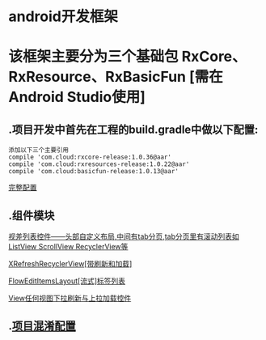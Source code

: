 android开发框架
============
# 该框架主要分为三个基础包 RxCore、RxResource、RxBasicFun [需在Android Studio使用]

## .项目开发中首先在工程的build.gradle中做以下配置:
	添加以下三个主要引用
	compile 'com.cloud:rxcore-release:1.0.36@aar'
	compile 'com.cloud:rxresources-release:1.0.22@aar'
	compile 'com.cloud:basicfun-release:1.0.13@aar'

[完整配置](/docs/gradle_all_config.md)

## .组件模块

[视差列表控件——头部自定义布局,中间有tab分页,tab分页里有滚动列表如ListView ScrollView RecyclerView等](/docs/parallax_list.md)

[XRefreshRecyclerView[带刷新和加载]](/docs/xrecyclerview.md)

[FlowEditItemsLayout[流式]标签列表](/docs/tag_list.md)

[View任何视图下拉刷新与上拉加载控件](/docs/view_refresh_load.md)


## .[项目混淆配置](/docs/confounding.md)